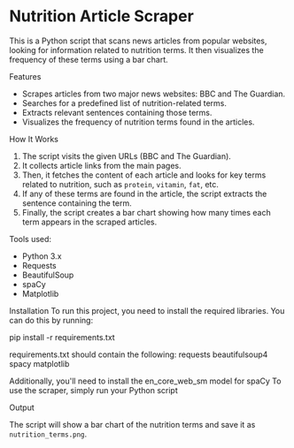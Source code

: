 # Nutrition Article Scraper

This is a Python script that scans news articles from popular websites, looking for information related to nutrition terms. It then visualizes the frequency of these terms using a bar chart.

Features
- Scrapes articles from two major news websites: BBC and The Guardian.
- Searches for a predefined list of nutrition-related terms.
- Extracts relevant sentences containing those terms.
- Visualizes the frequency of nutrition terms found in the articles.

 How It Works
1. The script visits the given URLs (BBC and The Guardian).
2. It collects article links from the main pages.
3. Then, it fetches the content of each article and looks for key terms related to nutrition, such as `protein`, `vitamin`, `fat`, etc.
4. If any of these terms are found in the article, the script extracts the sentence containing the term.
5. Finally, the script creates a bar chart showing how many times each term appears in the scraped articles.

Tools used:
- Python 3.x
- Requests
- BeautifulSoup
- spaCy
- Matplotlib

Installation
To run this project, you need to install the required libraries. You can do this by running:

pip install -r requirements.txt

requirements.txt should contain the following:
requests
beautifulsoup4
spacy
matplotlib

Additionally, you'll need to install the en_core_web_sm model for spaCy
To use the scraper, simply run your Python script

Output

The script will show a bar chart of the nutrition terms and save it as `nutrition_terms.png`.


